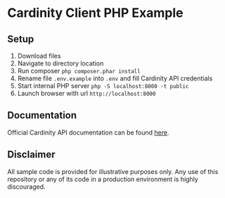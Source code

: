 # Cardinity Client PHP Example

## Setup
1. Download files
2. Navigate to directory location
3. Run composer `php composer.phar install`
4. Rename file `.env.example` into `.env` and fill Cardinity API credentials
5. Start internal PHP server `php -S localhost:8000 -t public`
6. Launch browser with url `http://localhost:8000`

## Documentation
Official Cardinity API documentation can be found [here](https://developers.cardinity.com/api/v1/).

## Disclaimer
All sample code is provided for illustrative purposes only. Any use of this repository or any of its code in a production environment is highly discouraged.
